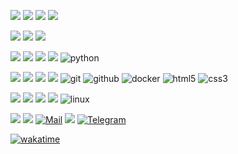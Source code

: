 ![](https://img.shields.io/badge/-hi!-black?style=for-the-badge)
![](https://img.shields.io/badge/-i'm-black?style=for-the-badge)
![](https://img.shields.io/badge/-aleksandr-black?style=for-the-badge)
![](https://img.shields.io/badge/-maskalev-black?style=for-the-badge)

![](https://img.shields.io/badge/-i'm-black?style=for-the-badge)
![](https://img.shields.io/badge/-backend-black?style=for-the-badge)
![](https://img.shields.io/badge/-developer-black?style=for-the-badge)

![](https://img.shields.io/badge/-my-black?style=for-the-badge)
![](https://img.shields.io/badge/-main-black?style=for-the-badge)
![](https://img.shields.io/badge/-line-black?style=for-the-badge)
![](https://img.shields.io/badge/-is-black?style=for-the-badge)
![python](https://img.shields.io/badge/-python-black?style=for-the-badge&logo=python)

![](https://img.shields.io/badge/-likewise-black?style=for-the-badge)
![](https://img.shields.io/badge/-i-black?style=for-the-badge)
![](https://img.shields.io/badge/-use-black?style=for-the-badge)
![](https://img.shields.io/badge/-sql-black?style=for-the-badge&logo=sql)
![git](https://img.shields.io/badge/-git-black?style=for-the-badge&logo=git)
![github](https://img.shields.io/badge/-github-black?style=for-the-badge&logo=github)
![docker](https://img.shields.io/badge/-docker-black?style=for-the-badge&logo=docker)
![html5](https://img.shields.io/badge/-html5-black?style=for-the-badge&logo=html5)
![css3](https://img.shields.io/badge/-css3-black?style=for-the-badge&logo=css3)

![](https://img.shields.io/badge/-i-black?style=for-the-badge)
![](https://img.shields.io/badge/-employ-black?style=for-the-badge)
![](https://img.shields.io/badge/-vscode-black?style=for-the-badge&logo=vscode)
![](https://img.shields.io/badge/-on-black?style=for-the-badge)
![linux](https://img.shields.io/badge/-linux-black?style=for-the-badge&logo=linux)

![](https://img.shields.io/badge/-write-black?style=for-the-badge)
![](https://img.shields.io/badge/-me-black?style=for-the-badge)
[![Mail](https://img.shields.io/badge/-avmaskalev@gmail.com-black?style=for-the-badge&logo=gmail)](mailto:avmaskalev@gmail.com)
![](https://img.shields.io/badge/-or-black?style=for-the-badge)
[![Telegram](https://img.shields.io/badge/-clickclickclick-black?style=for-the-badge&logo=telegram)](https://t.me/clickclickclick)

[![wakatime](https://wakatime.com/badge/user/0d7f2e86-6a35-49ef-bdc5-e9befed1305b.svg)](https://wakatime.com/@0d7f2e86-6a35-49ef-bdc5-e9befed1305b)
